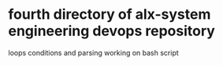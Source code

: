 # fourth directory of alx-system engineering devops repository
loops conditions and parsing
working on bash script
